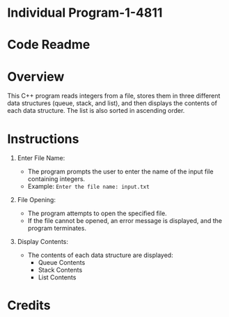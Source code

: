 # Individual Program-1-4811
# Code Readme

# Overview
This C++ program reads integers from a file, stores them in three different data structures (queue, stack, and list), and then displays the contents of each data structure. The list is also sorted in ascending order.

# Instructions
1. Enter File Name:
   - The program prompts the user to enter the name of the input file containing integers.
   - Example: `Enter the file name: input.txt`

2. File Opening:
   - The program attempts to open the specified file.
   - If the file cannot be opened, an error message is displayed, and the program terminates.

6. Display Contents:
   - The contents of each data structure are displayed:
     - Queue Contents
     - Stack Contents
     - List Contents
# Credits
